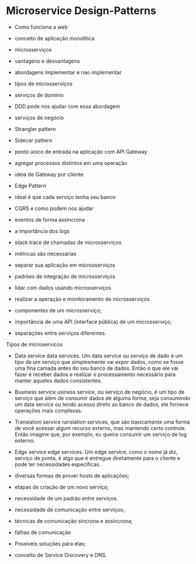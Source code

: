# Microservice Design-Patterns

- Como funciona a web
- conceito de aplicação monolítica
- microsserviços
- vantagens e desvantagens
- abordagens implementar e nao implementar
- tipos de microsserviços

- serviços de domínio
- DDD pode nos ajudar com essa abordagem
- serviços de negócio
- Strangler pattern
- Sidecar pattern

- ponto único de entrada na aplicação com API Gateway
- agregar processos distintos em uma operação
- ideia de Gateway por cliente
- Edge Pattern

- ideal é que cada serviço tenha seu banco
- CQRS e como podem nos ajudar
- eventos de forma assíncrona
- a importância dos logs
- stack trace de chamadas de microsserviços
- métricas são necessárias

- separar sua aplicação em microsserviços
- padrões de integração de microsserviços
- lidar com dados usando microsserviços
- realizar a operação e monitoramento de microsserviços
- componentes de um microsserviço;
- importância de uma API (interface pública) de um microsserviço;
- separações entre serviços diferentes.

Tipos de microservicos
- Data service
  data services. Um data service ou serviço de dado é um tipo de um serviço que simplesmente vai expor dados, como se fosse uma fina camada antes do seu banco de dados. Então o que ele vai fazer é receber dados e realizar o processamento necessário para manter aqueles dados consistentes.

- Business service
  usiness service, ou serviço de negócio, é um tipo de serviço que além de consumir dados de alguma forma, seja consumindo um data service ou tendo acesso direto ao banco de dados, ele fornece operações mais complexas.

- Translation service
  ranslation services, que são basicamente uma forma de você acessar algum recurso externo, mas mantendo certo controle. Então imagine que, por exemplo, eu queira consumir um serviço de log externo.

- Edge service
  edge services. Um edge service, como o nome já diz, serviço de ponta, é algo que é entregue diretamente para o cliente e pode ter necessidades específicas.

- diversas formas de prover hosts de aplicações;
- etapas de criação de um novo serviço;
- necessidade de um padrão entre serviços.
- necessidade de comunicação entre serviços;
- técnicas de comunicação síncrona e assíncrona;
- falhas de comunicação
- Possiveis soluções para elas;
- conceito de Service Discovery e DNS.
